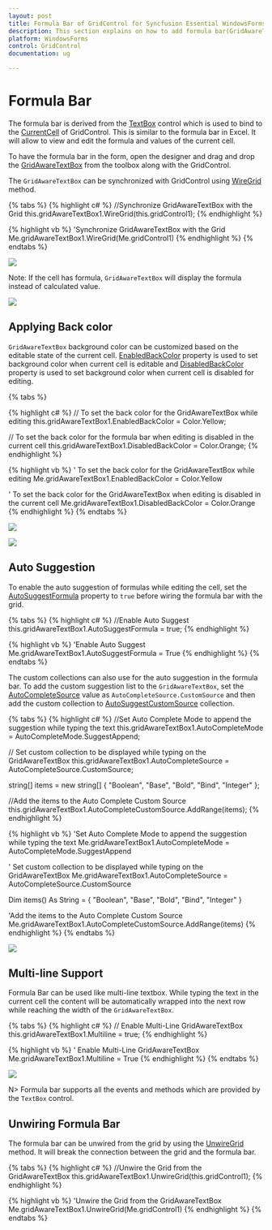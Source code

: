 ```yaml
---
layout: post
title: Formula Bar of GridControl for Syncfusion Essential WindowsForms
description: This section explains on how to add formula bar(GridAwareTextBox) in applicaation and its usablilities
platform: WindowsForms
control: GridControl
documentation: ug

---
```

# Formula Bar

The formula bar is derived from the [TextBox](https://msdn.microsoft.com/en-us/library/system.windows.forms.textbox.aspx#) control which is used to bind to the [CurrentCell](http://help.syncfusion.com/cr/cref_files/windowsforms/grid/Syncfusion.Grid.Grouping.Windows~Syncfusion.Windows.Forms.Grid.Grouping.GridNestedTableControl~CurrentCell.html#) of GridControl. This is similar to the formula bar in Excel. It will allow to view and edit the formula and values of the current cell.  

To have the formula bar in the form, open the designer and drag and drop the [GridAwareTextBox](http://help.syncfusion.com/cr/cref_files/windowsforms/grid/Syncfusion.Grid.Windows~Syncfusion.Windows.Forms.Grid.GridAwareTextBox_members.html#) from the toolbox along with the GridControl.

The `GridAwareTextBox` can be synchronized with GridControl using [WireGrid](http://help.syncfusion.com/cr/cref_files/windowsforms/grid/Syncfusion.Grid.Windows~Syncfusion.Windows.Forms.Grid.GridAwareTextBox~WireGrid.html#) method. 

{% tabs %}
{% highlight c# %}
//Synchronize GridAwareTextBox with the Grid
this.gridAwareTextBox1.WireGrid(this.gridControl1);
{% endhighlight %}

{% highlight vb %}
'Synchronize GridAwareTextBox with the Grid
Me.gridAwareTextBox1.WireGrid(Me.gridControl1)
{% endhighlight %}
{% endtabs %}

![](CellGrid_FormulaBar_images/CellGrid_FormulaBar_img1.jpeg)


Note: If the cell has formula, `GridAwareTextBox` will display the formula instead of calculated value.

![](CellGrid_FormulaBar_images/CellGrid_FormulaBar_img2.jpeg)


## Applying Back color 

`GridAwareTextBox` background color can be customized based on the editable state of the current cell. [EnabledBackColor](http://help.syncfusion.com/cr/cref_files/windowsforms/grid/Syncfusion.Grid.Windows~Syncfusion.Windows.Forms.Grid.GridAwareTextBox~EnabledBackColor.html#) property is used to set background color when current cell is editable and [DisabledBackColor](http://help.syncfusion.com/cr/cref_files/windowsforms/grid/Syncfusion.Grid.Windows~Syncfusion.Windows.Forms.Grid.GridAwareTextBox~DisabledBackColor.html#) property is used to set background color when current cell is disabled for editing. 

{% tabs %}

{% highlight c# %}
// To set the back color for the GridAwareTextBox while editing 
this.gridAwareTextBox1.EnabledBackColor = Color.Yellow;

// To set the back color for the formula bar when editing is disabled in the current cell
this.gridAwareTextBox1.DisabledBackColor = Color.Orange;
{% endhighlight %}

{% highlight vb %}
' To set the back color for the GridAwareTextBox while editing 
Me.gridAwareTextBox1.EnabledBackColor = Color.Yellow

' To set the back color for the GridAwareTextBox when editing is disabled in the current cell
Me.gridAwareTextBox1.DisabledBackColor = Color.Orange
{% endhighlight %}
{% endtabs %}

![](CellGrid_FormulaBar_images/CellGrid_FormulaBar_img3.jpeg)

![](CellGrid_FormulaBar_images/CellGrid_FormulaBar_img4.jpeg)


## Auto Suggestion

To enable the auto suggestion of formulas while editing the cell, set the [AutoSuggestFormula](http://help.syncfusion.com/cr/cref_files/windowsforms/grid/Syncfusion.Grid.Windows~Syncfusion.Windows.Forms.Grid.GridAwareTextBox~AutoSuggestFormula.html#) property to `true` before wiring the formula bar with the grid. 

{% tabs %}
{% highlight c# %}
//Enable Auto Suggest
this.gridAwareTextBox1.AutoSuggestFormula = true;
{% endhighlight %}

{% highlight vb %}
'Enable Auto Suggest
Me.gridAwareTextBox1.AutoSuggestFormula = True
{% endhighlight %}
{% endtabs %}

The custom collections can also use for the auto suggestion in the formula bar. To add the custom suggestion list to the `GridAwareTextBox`, set the [AutoCompleteSource](https://msdn.microsoft.com/en-us/library/system.windows.forms.textbox.autocompletesource.aspx# "") value as `AutoCompleteSource.CustomSource` and then add the custom collection to [AutoSuggestCustomSource](https://msdn.microsoft.com/en-us/library/system.windows.forms.textbox.autocompletecustomsource.aspx# "") collection.

{% tabs %}
{% highlight c# %}
//Set Auto Complete Mode to append the suggestion while typing the text
this.gridAwareTextBox1.AutoCompleteMode = AutoCompleteMode.SuggestAppend;

// Set custom collection to be displayed while typing on the GridAwareTextBox
this.gridAwareTextBox1.AutoCompleteSource = AutoCompleteSource.CustomSource;

string[] items = new string[] { "Boolean", "Base", "Bold", "Bind", "Integer" };

//Add the items to the Auto Complete Custom Source
this.gridAwareTextBox1.AutoCompleteCustomSource.AddRange(items);
{% endhighlight %}

{% highlight vb %}
'Set Auto Complete Mode to append the suggestion while typing the text
Me.gridAwareTextBox1.AutoCompleteMode = AutoCompleteMode.SuggestAppend

' Set custom collection to be displayed while typing on the GridAwareTextBox
Me.gridAwareTextBox1.AutoCompleteSource = AutoCompleteSource.CustomSource

Dim items() As String = { "Boolean", "Base", "Bold", "Bind", "Integer" }

'Add the items to the Auto Complete Custom Source
Me.gridAwareTextBox1.AutoCompleteCustomSource.AddRange(items)
{% endhighlight %}
{% endtabs %}

![](CellGrid_FormulaBar_images/CellGrid_FormulaBar_img5.jpeg)


## Multi-line Support

Formula Bar can be used like multi-line textbox. While typing the text in the current cell the content will be automatically wrapped into the next row while reaching the width of the `GridAwareTextBox`. 

{% tabs %}
{% highlight c# %}
// Enable Multi-Line GridAwareTextBox
this.gridAwareTextBox1.Multiline = true;
{% endhighlight %}

{% highlight vb %}
' Enable Multi-Line GridAwareTextBox
Me.gridAwareTextBox1.Multiline = True
{% endhighlight %}
{% endtabs %}

![](CellGrid_FormulaBar_images/CellGrid_FormulaBar_img6.jpeg)


N> Formula bar supports all the events and methods which are provided by the `TextBox` control.

## Unwiring Formula Bar

The formula bar can be unwired from the grid by using the [UnwireGrid](http://help.syncfusion.com/cr/cref_files/windowsforms/grid/Syncfusion.Grid.Windows~Syncfusion.Windows.Forms.Grid.GridAwareTextBox~UnwireGrid.html#) method. It will break the connection between the grid and the formula bar.

{% tabs %}
{% highlight c# %}
//Unwire the Grid from the GridAwareTextBox
this.gridAwareTextBox1.UnwireGrid(this.gridControl1);
{% endhighlight %}

{% highlight vb %}
'Unwire the Grid from the GridAwareTextBox
Me.gridAwareTextBox1.UnwireGrid(Me.gridControl1)
{% endhighlight %}
{% endtabs %}

